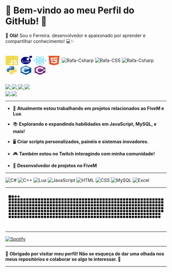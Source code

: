 

# 🌟 Bem-vindo ao meu Perfil do GitHub! 🌟  

👋 **Olá!** Sou o Ferreira. desenvolvedor e apaixonado por aprender e compartilhar conhecimento! 💻✨  

<div style="display: inline_block"><br>
  <img align="center" alt="Rafa-Js" height="30" width="40" src="https://raw.githubusercontent.com/devicons/devicon/master/icons/javascript/javascript-plain.svg">
  <img align="center" alt="Rafa-Lua" height="30" width="40" src="https://raw.githubusercontent.com/devicons/devicon/master/icons/lua/lua-original.svg">
  <img align="center" alt="Rafa-React" height="30" width="40" src="https://raw.githubusercontent.com/devicons/devicon/master/icons/react/react-original.svg">
  <img align="center" alt="Rafa-HTML" height="30" width="40" src="https://raw.githubusercontent.com/devicons/devicon/master/icons/html5/html5-original.svg">
  <img align="center" alt="Rafa-Csharp" height="30" width="40" src="https://cdn.discordapp.com/emojis/966546075068543017.webp?size=96">
  <img align="center" alt="Rafa-CSS" height="30" width="40" src="https://cdn.discordapp.com/emojis/1100790281114239006.webp?size=96">
  <img align="center" alt="Rafa-Csharp" height="30" width="40" src="https://cdn.discordapp.com/emojis/1232745800589901885.webp?size=96">
  <img align="center" alt="Rafa-Csharp" height="30" width="40" src="https://raw.githubusercontent.com/devicons/devicon/master/icons/python/python-original.svg">
  <img align="center" alt="Rafa-Python" height="30" width="40" src="https://raw.githubusercontent.com/devicons/devicon/master/icons/c/c-original.svg">
  <img align="center" alt="Rafa-Csharp" height="30" width="40" src="https://raw.githubusercontent.com/devicons/devicon/master/icons/csharp/csharp-original.svg">  
  
</div>  

  
  ##
 
<div> 

  <a href="https://x.com/Dferreirah22" target="_blank">
  <img src="https://img.shields.io/badge/Twitter-1DA1F2?style=for-the-badge&logo=twitter&logoColor=white">
</a>
<a href="https://www.twitch.tv/fehr01" target="_blank">
  <img src="https://img.shields.io/badge/Twitch-9146FF?style=for-the-badge&logo=twitch&logoColor=white">
</a>
<a href="https://www.instagram.com/_fehrr" target="_blank">
  <img src="https://img.shields.io/badge/Instagram-E4405F?style=for-the-badge&logo=instagram&logoColor=white">
</a>
<a href="[https://discord.gg/seu-servidor](https://discord.gg/Ybfh6xuXUz)" target="_blank">
  <img src="https://img.shields.io/badge/Discord-7289DA?style=for-the-badge&logo=discord&logoColor=white">
</a>
  
</div>








<a href="https://github.com/anuraghazra/github-readme-stats">
  <img height=200 align="center" src="https://github-readme-stats.vercel.app/api?username=fehrr&theme=radical" />
</a>
<a href="https://github.com/anuraghazra/convoychat">
  <img height=200 align="center" src="https://github-readme-stats.vercel.app/api/top-langs?username=fehrr&layout=compact&theme=radical&langs_count=8&card_width=320" />
</a>


---


- 🍁 **Atualmente estou trabalhando em projetos relacionados ao FiveM e Lua**.  
- 📚 **Explorando e expandindo habilidades em JavaScript, MySQL, e mais!**  
- 🖥 **Criar scripts personalizados, painéis e sistemas inovadores.**  
- 🎮 **Também estou no Twitch interagindo com minha comunidade!** 

- 🌙 **Desenvolvedor de projetos no FiveM**

---


<div>
  <img src="https://img.shields.io/badge/C%23-239120?style=for-the-badge&logo=c-sharp&logoColor=white" alt="C#"/>
  <img src="https://img.shields.io/badge/C%2B%2B-00599C?style=for-the-badge&logo=c%2B%2B&logoColor=white" alt="C++"/>
  <img src="https://img.shields.io/badge/Lua-2C2D72?style=for-the-badge&logo=lua&logoColor=white" alt="Lua"/>
  <img src="https://img.shields.io/badge/JavaScript-F7DF1E?style=for-the-badge&logo=javascript&logoColor=black" alt="JavaScript"/>
  <img src="https://img.shields.io/badge/HTML-239120?style=for-the-badge&logo=html5&logoColor=white" alt="HTML"/>
  <img src="https://img.shields.io/badge/CSS-239120?&style=for-the-badge&logo=css3&logoColor=white" alt="CSS"/>
  <img src="https://img.shields.io/badge/MySQL-00000F?style=for-the-badge&logo=mysql&logoColor=white" alt="MySQL"/>
  <img src="https://img.shields.io/badge/Microsoft_Excel-217346?style=for-the-badge&logo=microsoft-excel&logoColor=white" alt="Excel"/>
  
</div>  

---
<picture align="center">
  <source media="(prefers-color-scheme: dark)" srcset="https://raw.githubusercontent.com/mari4souza/mari4souza/output/github-contribution-grid-snake-dark.svg">
  <source media="(prefers-color-scheme: light)" srcset="https://raw.githubusercontent.com/mari4souza/mari4souza/output/github-contribution-grid-snake-dark.svg">
  <img align="center" alt="github contribution grid snake animation" src="https://raw.githubusercontent.com/mari4souza/mari4souza/output/github-contribution-grid-snake.svg">
</picture>


---
[![Spotify](https://img.shields.io/badge/Spotify-1ED760?&style=for-the-badge&logo=spotify&logoColor=white)](https://open.spotify.com/user/seu-usuario)  

---

🌟 **Obrigado por visitar meu perfil! Não se esqueça de dar uma olhada nos meus repositórios e colaborar se algo te interessar. 🚀** 

---

 
